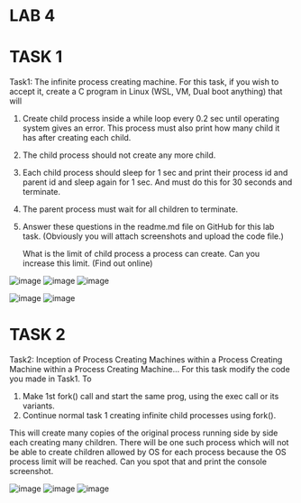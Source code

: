 # LAB 4
# TASK 1

Task1: The infinite process creating machine.
For this task, if you wish to accept it, create a C program in Linux (WSL, VM, Dual boot anything) that will
1. Create child process inside a while loop every 0.2 sec until operating system gives an error. This process must also print how many child it has after creating each child.  
2. The child process should not create any more child.
3. Each child process should sleep for 1 sec and print their process id and parent id and sleep again for 1 sec. And must do this for 30 seconds and terminate.
4. The parent process must wait for all children to terminate.
5. Answer these questions in the readme.md file on GitHub for this lab task. (Obviously you will attach screenshots and upload the code file.)

    What is the limit of child process a process can create.
    Can you increase this limit. (Find out online)

![image](https://user-images.githubusercontent.com/123716596/218942633-88af6499-5994-48e3-a520-9a20689c2cd6.png)
![image](https://user-images.githubusercontent.com/123716596/218948588-1db41e32-05e3-4f73-8393-2e32338596eb.png)
![image](https://user-images.githubusercontent.com/123716596/218947485-55d9feed-7541-44bb-93e5-f4b776e7c386.png)


![image](https://user-images.githubusercontent.com/123716596/218947838-3c96eaa6-4445-40c1-90f1-9fea4a6dfed4.png)
![image](https://user-images.githubusercontent.com/123716596/218947921-86b6145f-b0d8-4b78-aca5-5a99b0d7e118.png)

# TASK 2
Task2: Inception of Process Creating Machines within a Process Creating Machine within a Process Creating Machine... 
For this task modify the code you made in Task1. To
1. Make 1st fork() call and start the same prog, using the exec call or its variants.    
2. Continue normal task 1 creating infinite child processes using fork(). 


This will create many copies of the original process running side by side each creating many children. There will be one such process which will not be able to create children allowed by OS for each process because the OS process limit will be reached. Can you spot that and print the console screenshot.

![image](https://user-images.githubusercontent.com/123716596/220366297-d094caa2-089c-4c8d-b2cb-01afb227cb02.png)
![image](https://user-images.githubusercontent.com/123716596/220366793-256fcfa3-1508-4ba2-ac07-cb2f387be07a.png)
![image](https://user-images.githubusercontent.com/123716596/220367712-5d7e3e8a-1abe-46c0-a68e-051c8fa46579.png)





